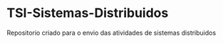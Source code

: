# TSI-Sistemas-Distribuidos
 Repositorio criado para o envio das atividades de sistemas distribuidos 

